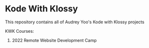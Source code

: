 # Kode With Klossy
This repository contains all of Audrey Yoo's Kode with Klossy projects

KWK Courses:
1. 2022 Remote Website Development Camp
